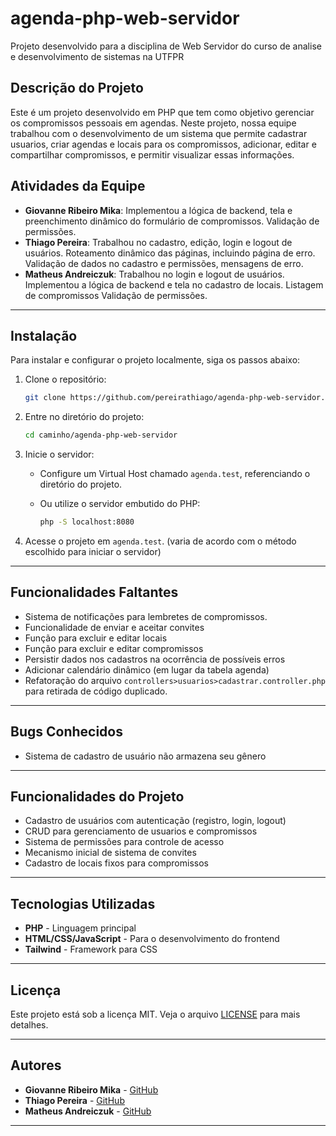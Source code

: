 # agenda-php-web-servidor
Projeto desenvolvido para a disciplina de Web Servidor do curso de analise e desenvolvimento de sistemas na UTFPR

## Descrição do Projeto

Este é um projeto desenvolvido em PHP que tem como objetivo gerenciar os compromissos pessoais em agendas. Neste projeto, nossa equipe trabalhou com o desenvolvimento de um sistema que permite cadastrar usuarios, criar agendas e locais para os compromissos, adicionar, editar e compartilhar compromissos, e permitir visualizar essas informações. 

## Atividades da Equipe

- **Giovanne Ribeiro Mika**: Implementou a lógica de backend, tela e preenchimento dinâmico do formulário de compromissos. Validação de permissões.
- **Thiago Pereira**: Trabalhou no cadastro, edição, login e logout de usuários. Roteamento dinâmico das páginas, incluindo página de erro. Validação de dados no cadastro e permissões, mensagens de erro.
- **Matheus Andreiczuk**: Trabalhou no login e logout de usuários. Implementou a lógica de backend e tela no cadastro de locais. Listagem de compromissos Validação de permissões.

---

## Instalação

Para instalar e configurar o projeto localmente, siga os passos abaixo:

1. Clone o repositório:

    ```bash
    git clone https://github.com/pereirathiago/agenda-php-web-servidor.git
    ```

2. Entre no diretório do projeto:

    ```bash
    cd caminho/agenda-php-web-servidor
    ```

3. Inicie o servidor:
    - Configure um Virtual Host chamado `agenda.test`, referenciando o diretório do projeto.
    - Ou utilize o servidor embutido do PHP:

        ```bash
        php -S localhost:8080
        ```

4. Acesse o projeto em `agenda.test`. (varia de acordo com o método escolhido para iniciar o servidor)

---

## Funcionalidades Faltantes

- Sistema de notificações para lembretes de compromissos.
- Funcionalidade de enviar e aceitar convites
- Função para excluir e editar locais
- Função para excluir e editar compromissos
- Persistir dados nos cadastros na ocorrência de possíveis erros
- Adicionar calendário dinâmico (em lugar da tabela agenda)
- Refatoração do arquivo `controllers>usuarios>cadastrar.controller.php` para retirada de código duplicado.

---

## Bugs Conhecidos

- Sistema de cadastro de usuário não armazena seu gênero

---

## Funcionalidades do Projeto

- Cadastro de usuários com autenticação (registro, login, logout)
- CRUD para gerenciamento de usuarios e compromissos
- Sistema de permissões para controle de acesso
- Mecanismo inicial de sistema de convites
- Cadastro de locais fixos para compromissos

---

## Tecnologias Utilizadas

- **PHP** - Linguagem principal
- **HTML/CSS/JavaScript** - Para o desenvolvimento do frontend
- **Tailwind** - Framework para CSS

---

## Licença

Este projeto está sob a licença MIT. Veja o arquivo [LICENSE](LICENSE) para mais detalhes.

---

## Autores

- **Giovanne Ribeiro Mika** - [GitHub](https://github.com/GiovanneMika)
- **Thiago Pereira** - [GitHub](https://github.com/pereirathiago)
- **Matheus Andreiczuk** - [GitHub](https://github.com/MatheusAndreiczuk)

---


